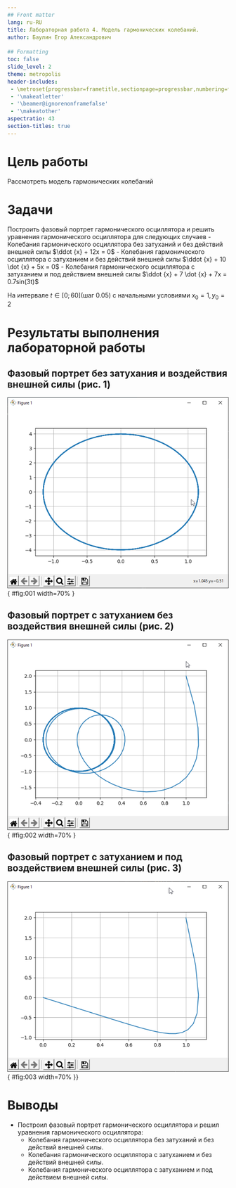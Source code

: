 ```yaml
---
## Front matter
lang: ru-RU
title: Лабораторная работа 4. Модель гармонических колебаний.
author:	Баулин Егор Александрович

## Formatting
toc: false
slide_level: 2
theme: metropolis
header-includes: 
 - \metroset{progressbar=frametitle,sectionpage=progressbar,numbering=fraction}
 - '\makeatletter'
 - '\beamer@ignorenonframefalse'
 - '\makeatother'
aspectratio: 43
section-titles: true
---
```



# Цель работы

Рассмотреть модель гармонических колебаний

# Задачи
 
Построить фазовый портрет гармонического осциллятора и решить уравнения гармонического осциллятора для следующих случаев
	- Колебания гармонического осциллятора без затуханий и без действий внешней силы $\ddot {x} + 12x = 0$
	- Колебания гармонического осциллятора c затуханием и без действий внешней силы $\ddot {x} + 10 \dot {x} + 5x = 0$
	- Колебания гармонического осциллятора c затуханием и под действием внешней силы $\ddot {x} + 7 \dot {x} + 7x = 0.7sin(3t)$

На интервале $t \in [0; 60]$(шаг 0.05) с начальными условиями $x_0 = 1, y_0 = 2$

# Результаты выполнения лабораторной работы


## Фазовый портрет без затухания и воздействия внешней силы (рис. 1)

![Колебания без затухания и воздействия внешней силы](images/plot1.png){ #fig:001 width=70% }

## Фазовый портрет с затуханием без воздействия внешней силы (рис. 2)

![Колебания с затуханием без воздействия внешней силы](images/plot2.png){ #fig:002 width=70% }

## Фазовый портрет с затуханием и под воздействием внешней силы (рис. 3)

![Колебания с затуханием и под воздействием внешней силы](images/plot3.png){ #fig:003 width=70% }}

# Выводы

 - Построил фазовый портрет гармонического осциллятора и решил уравнения гармонического осциллятора:
	- Колебания гармонического осциллятора без затуханий и без действий внешней силы.
	- Колебания гармонического осциллятора c затуханием и без действий внешней силы.
	- Колебания гармонического осциллятора c затуханием и под действием внешней силы.


